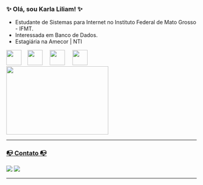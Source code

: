 ### ✨ Olá, sou Karla Liliam! ✨

* Estudante de Sistemas para Internet no Instituto Federal de Mato Grosso - IFMT.
* Interessada em Banco de Dados.
* Estagiária na Amecor | NTI

<div>
  <img src="https://cdn.jsdelivr.net/gh/devicons/devicon@latest/icons/postgresql/postgresql-original.svg" width="40" height="40" />&nbsp;&nbsp;&nbsp;&nbsp;<img src="https://cdn.jsdelivr.net/gh/devicons/devicon@latest/icons/javascript/javascript-plain.svg" width="40" height="40" /> &nbsp;&nbsp;&nbsp;&nbsp;<img src="https://cdn.jsdelivr.net/gh/devicons/devicon@latest/icons/vscode/vscode-original.svg" width="40" height="40" /> &nbsp;&nbsp;&nbsp;&nbsp;<img src="https://cdn.jsdelivr.net/gh/devicons/devicon@latest/icons/git/git-original.svg" width="40" height="40" />
</div>

<div>
<a href="https://github.com/seu-usuário-aqui">
<img loading="lazy" height="180em" src="https://github-readme-stats.vercel.app/api/top-langs/?username=kalirio&layout=compact&langs_count=7&theme=cobalt" width="270" height="230" />
</div>
  
---

### 📭 Contato 📭
<div>
  <a href = "mailto:kahalfon@gmail.com"><img loading="lazy" src="https://img.shields.io/badge/Gmail-D14836?style=for-the-badge&logo=gmail&logoColor=white" target="_blank"></a>
  <a href="https://www.linkedin.com/in/karla-liliam" target="_blank"><img loading="lazy" src="https://img.shields.io/badge/linkedin-blue?style=for-the-badge&logo=inspire&logoColor=white" target="_blank"></a>   

</a>
</a>
</div>

---
